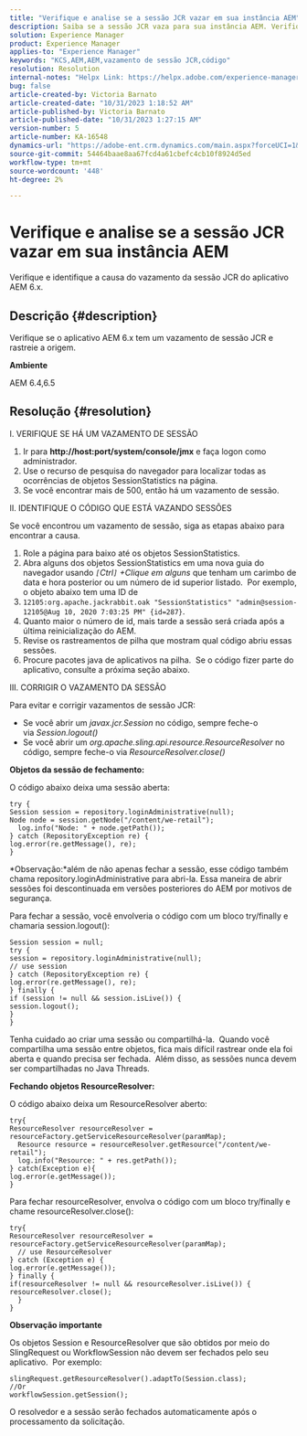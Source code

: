 ```yaml
---
title: "Verifique e analise se a sessão JCR vazar em sua instância AEM"
description: Saiba se a sessão JCR vaza para sua instância AEM. Verifique se o código deixa a sessão aberta.
solution: Experience Manager
product: Experience Manager
applies-to: "Experience Manager"
keywords: "KCS,AEM,AEM,vazamento de sessão JCR,código"
resolution: Resolution
internal-notes: "Helpx Link: https://helpx.adobe.com/experience-manager/kb/check-and-analyze-if-JCR-session-leaks-in-your-AEM-instance.html"
bug: false
article-created-by: Victoria Barnato
article-created-date: "10/31/2023 1:18:52 AM"
article-published-by: Victoria Barnato
article-published-date: "10/31/2023 1:27:15 AM"
version-number: 5
article-number: KA-16548
dynamics-url: "https://adobe-ent.crm.dynamics.com/main.aspx?forceUCI=1&pagetype=entityrecord&etn=knowledgearticle&id=dff8226d-8b77-ee11-8179-6045bd006ce9"
source-git-commit: 54464baae8aa67fcd4a61cbefc4cb10f8924d5ed
workflow-type: tm+mt
source-wordcount: '448'
ht-degree: 2%

---
```


# Verifique e analise se a sessão JCR vazar em sua instância AEM


Verifique e identifique a causa do vazamento da sessão JCR do aplicativo AEM 6.x.

## Descrição {#description}


Verifique se o aplicativo AEM 6.x tem um vazamento de sessão JCR e rastreie a origem.



<b>Ambiente</b>

AEM 6.4,6.5


## Resolução {#resolution}


I. VERIFIQUE SE HÁ UM VAZAMENTO DE SESSÃO

1. Ir para <b>http://host:port/system/console/jmx</b> e faça logon como administrador.
2. Use o recurso de pesquisa do navegador para localizar todas as ocorrências de objetos SessionStatistics na página.
3. Se você encontrar mais de 500, então há um vazamento de sessão.




II. IDENTIFIQUE O CÓDIGO QUE ESTÁ VAZANDO SESSÕES

Se você encontrou um vazamento de sessão, siga as etapas abaixo para encontrar a causa.

1. Role a página para baixo até os objetos SessionStatistics.
2. Abra alguns dos objetos SessionStatistics em uma nova guia do navegador usando *`[`Ctrl`]` +Clique em alguns* que tenham um carimbo de data e hora posterior ou um número de id superior listado.  Por exemplo, o objeto abaixo tem uma ID de
3. `12105:org.apache.jackrabbit.oak "SessionStatistics" "admin@session-12105@Aug 10, 2020 7:03:25 PM" {id=287}`.
4. Quanto maior o número de id, mais tarde a sessão será criada após a última reinicialização do AEM.
5. Revise os rastreamentos de pilha que mostram qual código abriu essas sessões.
6. Procure pacotes java de aplicativos na pilha.  Se o código fizer parte do aplicativo, consulte a próxima seção abaixo.


III. CORRIGIR O VAZAMENTO DA SESSÃO

Para evitar e corrigir vazamentos de sessão JCR:

- Se você abrir um *javax.jcr.Session* no código, sempre feche-o via *Session.logout()*
- Se você abrir um *org.apache.sling.api.resource.ResourceResolver* no código, sempre feche-o via *ResourceResolver.close()*


<b>Objetos da sessão de fechamento:</b>

O código abaixo deixa uma sessão aberta:




```
try {
Session session = repository.loginAdministrative(null);
Node node = session.getNode("/content/we-retail");
  log.info("Node: " + node.getPath());
} catch (RepositoryException re) {
log.error(re.getMessage(), re);
}
```




*Observação:*além de não apenas fechar a sessão, esse código também chama repository.loginAdministrative para abri-la. Essa maneira de abrir sessões foi descontinuada em versões posteriores do AEM por motivos de segurança.



Para fechar a sessão, você envolveria o código com um bloco try/finally e chamaria session.logout():




```
Session session = null;
try {
session = repository.loginAdministrative(null);
// use session
} catch (RepositoryException re) {
log.error(re.getMessage(), re);
} finally {
if (session != null && session.isLive()) {
session.logout();
}
}
```


Tenha cuidado ao criar uma sessão ou compartilhá-la.  Quando você compartilha uma sessão entre objetos, fica mais difícil rastrear onde ela foi aberta e quando precisa ser fechada.  Além disso, as sessões nunca devem ser compartilhadas no Java Threads.

<b>Fechando objetos ResourceResolver:</b>

O código abaixo deixa um ResourceResolver aberto:




```
try{
ResourceResolver resourceResolver = resourceFactory.getServiceResourceResolver(paramMap);
  Resource resource = resourceResolver.getResource("/content/we-retail");
  log.info("Resource: " + res.getPath());
} catch(Exception e){
log.error(e.getMessage());
}
```




Para fechar resourceResolver, envolva o código com um bloco try/finally e chame resourceResolver.close():




```
try{
ResourceResolver resourceResolver = resourceFactory.getServiceResourceResolver(paramMap);
  // use ResourceResolver
} catch (Exception e) {
log.error(e.getMessage());
} finally {
if(resourceResolver != null && resourceResolver.isLive()) {
resourceResolver.close();
  }
}
```


<b>Observação importante</b>

Os objetos Session e ResourceResolver que são obtidos por meio do SlingRequest ou WorkflowSession não devem ser fechados pelo seu aplicativo.  Por exemplo:




```
slingRequest.getResourceResolver().adaptTo(Session.class);
//Or
workflowSession.getSession();
```


O resolvedor e a sessão serão fechados automaticamente após o processamento da solicitação.